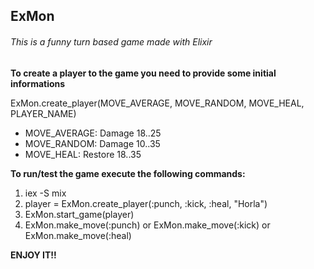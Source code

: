 ## ExMon 

###### This is a funny turn based game made with Elixir


**To create a player to the game you need to provide some initial informations**

ExMon.create_player(MOVE_AVERAGE, MOVE_RANDOM, MOVE_HEAL, PLAYER_NAME)

* MOVE_AVERAGE: Damage  18..25
* MOVE_RANDOM:  Damage  10..35
* MOVE_HEAL:    Restore 18..35

**To run/test the game execute the following commands:**

1. iex -S mix
2. player = ExMon.create_player(:punch, :kick, :heal, "Horla") 
3. ExMon.start_game(player)
4. ExMon.make_move(:punch) or ExMon.make_move(:kick) or ExMon.make_move(:heal)

**ENJOY IT!!**
